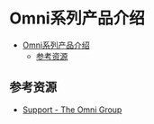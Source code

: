 # Omni系列产品介绍

<!--ts-->
* [Omni系列产品介绍](#omni系列产品介绍)
   * [参考资源](#参考资源)

<!-- Created by https://github.com/ekalinin/github-markdown-toc -->
<!-- Added by: runner, at: Mon Jul 18 02:45:30 UTC 2022 -->

<!--te-->

## 参考资源

- [Support - The Omni Group](https://support.omnigroup.com/manuals/)